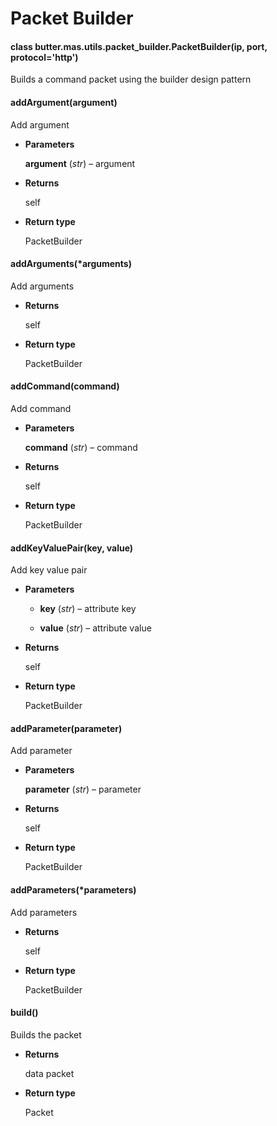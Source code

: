 # Packet Builder


#### class butter.mas.utils.packet_builder.PacketBuilder(ip, port, protocol='http')
Builds a command packet using the builder design pattern


#### addArgument(argument)
Add argument


* **Parameters**

    **argument** (*str*) – argument



* **Returns**

    self



* **Return type**

    PacketBuilder



#### addArguments(\*arguments)
Add arguments


* **Returns**

    self



* **Return type**

    PacketBuilder



#### addCommand(command)
Add command


* **Parameters**

    **command** (*str*) – command



* **Returns**

    self



* **Return type**

    PacketBuilder



#### addKeyValuePair(key, value)
Add key value pair


* **Parameters**

    * **key** (*str*) – attribute key

    * **value** (*str*) – attribute value



* **Returns**

    self



* **Return type**

    PacketBuilder



#### addParameter(parameter)
Add parameter


* **Parameters**

    **parameter** (*str*) – parameter



* **Returns**

    self



* **Return type**

    PacketBuilder



#### addParameters(\*parameters)
Add parameters


* **Returns**

    self



* **Return type**

    PacketBuilder



#### build()
Builds the packet


* **Returns**

    data packet



* **Return type**

    Packet
